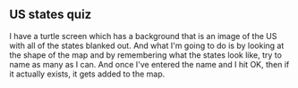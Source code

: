 US states quiz
---

I have a turtle screen which has a background that is an image of the US with all of the states blanked out.
And what I'm going to do is by looking at the shape of the map and by remembering what the states look like, 
try to name as many as I can. And once I've entered the name and I hit OK, then if it actually exists, 
it gets added to the map. 
